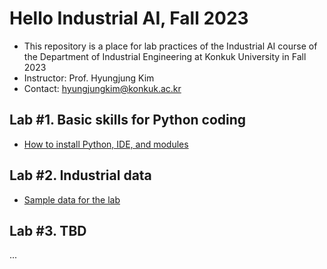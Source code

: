# Hello Industrial AI, Fall 2023
 - This repository is a place for lab practices of the Industrial AI course of the Department of Industrial Engineering at Konkuk University in Fall 2023
 - Instructor: Prof. Hyungjung Kim
 - Contact: hyungjungkim@konkuk.ac.kr

## Lab #1. Basic skills for Python coding
 - [How to install Python, IDE, and modules](how-to-install-python-env.md)

## Lab #2. Industrial data
 - [Sample data for the lab](/practice-industrial-data.md)

## Lab #3. TBD

...
